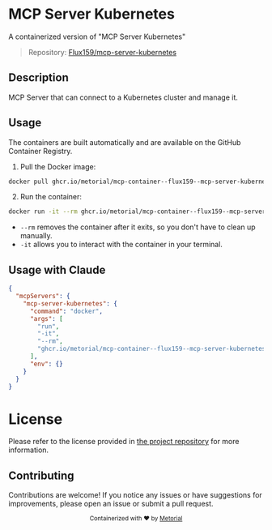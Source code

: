
# MCP Server Kubernetes

A containerized version of "MCP Server Kubernetes"

> Repository: [Flux159/mcp-server-kubernetes](https://github.com/Flux159/mcp-server-kubernetes)

## Description

MCP Server that can connect to a Kubernetes cluster and manage it.


## Usage

The containers are built automatically and are available on the GitHub Container Registry.

1. Pull the Docker image:

```bash
docker pull ghcr.io/metorial/mcp-container--flux159--mcp-server-kubernetes--mcp-server-kubernetes
```

2. Run the container:

```bash
docker run -it --rm ghcr.io/metorial/mcp-container--flux159--mcp-server-kubernetes--mcp-server-kubernetes 
```

- `--rm` removes the container after it exits, so you don't have to clean up manually.
- `-it` allows you to interact with the container in your terminal.



## Usage with Claude

```json
{
  "mcpServers": {
    "mcp-server-kubernetes": {
      "command": "docker",
      "args": [
        "run",
        "-it",
        "--rm",
        "ghcr.io/metorial/mcp-container--flux159--mcp-server-kubernetes--mcp-server-kubernetes"
      ],
      "env": {}
    }
  }
}
```

# License

Please refer to the license provided in [the project repository](https://github.com/Flux159/mcp-server-kubernetes) for more information.

## Contributing

Contributions are welcome! If you notice any issues or have suggestions for improvements, please open an issue or submit a pull request.

<div align="center">
  <sub>Containerized with ❤️ by <a href="https://metorial.com">Metorial</a></sub>
</div>
  